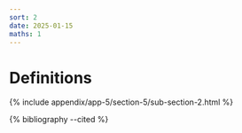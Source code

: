 ```yaml
---
sort: 2
date: 2025-01-15
maths: 1
---
```


# Definitions

{% include appendix/app-5/section-5/sub-section-2.html %}

{% bibliography --cited %}

